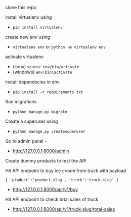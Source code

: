 clone this repo

install virtualenv using 
- `pip install virtualenv`

create new env using

- `virtualenv env` or `python -m virtualenv env`

activate virtualenv

- (linux) `source env/bin/activate`
- (windows) `env\bin\activate`

install dependecies in env

- `pip install -r requirements.txt`

Run migrations

- `python manage.py migrate`

Create a superuser using 

- `python manage.py createsuperuser`

Go to admin panel - 

- http://127.0.0.1:8000/admin


Create dummy products to test the API

Hit API endpoint to buy ice cream from truck
with payload

`{
  'product':'product-slug',
  'truck':'truck-slug'
}`

- http://127.0.0.1:8000/api/v1/buy


Hit API endpoint to check total sales of truck

- http://127.0.0.1:8000/api/v1/truck-slug/total-sales